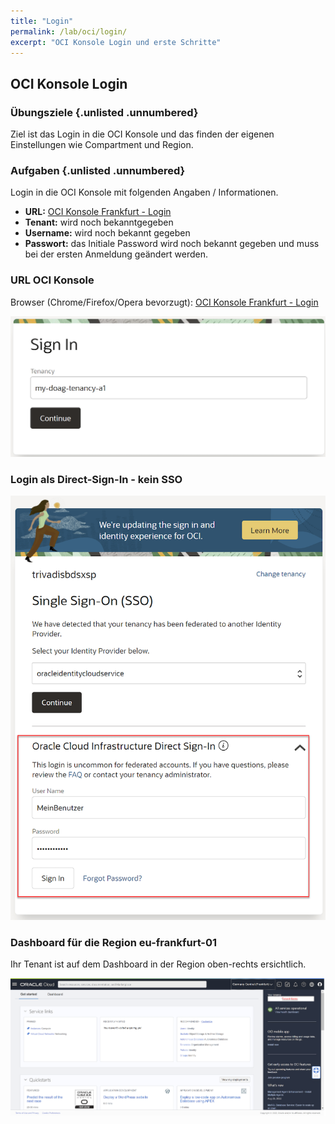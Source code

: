 ```yaml
---
title: "Login"
permalink: /lab/oci/login/
excerpt: "OCI Konsole Login und erste Schritte"
---
```

<!-- markdownlint-disable MD013 -->
<!-- markdownlint-disable MD025 -->
<!-- markdownlint-disable MD033 -->
<!-- markdownlint-disable MD041 -->
## OCI Konsole Login

### Übungsziele {.unlisted .unnumbered}

Ziel ist das Login in die OCI Konsole und das finden der eigenen Einstellungen wie Compartment und Region.

### Aufgaben {.unlisted .unnumbered}

Login in die OCI Konsole mit folgenden Angaben / Informationen.

- **URL:** <a href="https://console.eu-frankfurt-1.oraclecloud.com" target="_blank" rel="noopener">OCI Konsole Frankfurt - Login</a>
- **Tenant:** wird noch bekanntgegeben
- **Username:** wird noch bekannt gegeben
- **Passwort:** das Initiale Password wird noch bekannt gegeben und muss bei der ersten Anmeldung geändert werden.

### URL OCI Konsole

Browser (Chrome/Firefox/Opera bevorzugt): <a href="https://console.eu-frankfurt-1.oraclecloud.com" target="_blank" rel="noopener">OCI Konsole Frankfurt - Login</a>

![OCI Login Tenancy Dialog](../../images/1x02-login-01.png)

### Login als Direct-Sign-In - kein SSO

![OCI Login User Dialog](../../images/1x02-login-02.png)

### Dashboard für die Region eu-frankfurt-01

Ihr Tenant ist auf dem Dashboard in der Region oben-rechts ersichtlich.

![OCI Dashboard](../../images/1x02-login-03.png)
